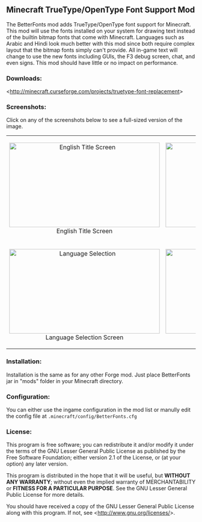 ## Minecraft TrueType/OpenType Font Support Mod ##

The BetterFonts mod adds TrueType/OpenType font support for Minecraft. This mod will use the fonts installed on your system for drawing text instead of the builtin bitmap fonts that come with Minecraft. Languages such as Arabic and Hindi look much better with this mod since both require complex layout that the bitmap fonts simply can't provide. All in-game text will change to use the new fonts including GUIs, the F3 debug screen, chat, and even signs. This mod should have little or no impact on performance.

### Downloads: ###
<<http://minecraft.curseforge.com/projects/truetype-font-replacement>>

### Screenshots: ###
Click on any of the screenshots below to see a full-sized version of the image.

<table>
<tr>
<td>
<p align="center">
<img src="http://i.imgur.com/8aLqQ9V.png" alt="English Title Screen" width="400px" height="225px">
English Title Screen
</p>
</td>

<td>
<p align="center">
<img src="http://i.imgur.com/ueZhq3H.png" alt="Arabic Options" width="400px" height="225px">
Options Screen in Arabic
</p>
</td>
</tr>

<tr>
<td>
<p align="center">
<img src="http://i.imgur.com/4u1DTty.png" alt="Language Selection" width="400px" height="225px">
Language Selection Screen
</p>
</td>

<td>
<p align="center">
<img src="http://i.imgur.com/0wLV9TH.png" alt="F3 Debug Screen" width="400px" height="225px">
F3 Debug Screen
</p>
</td>
</tr>
</table>

### Installation: ###
Installation is the same as for any other Forge mod.
Just place BetterFonts jar in "mods" folder in your Minecraft directory.

### Configuration: ###
You can either use the ingame configuration in the mod list or manully edit the config file at `.minecraft/config/BetterFonts.cfg`

### License: ###
This program is free software; you can redistribute it and/or modify it under the terms of the GNU Lesser General Public License as published by the Free Software Foundation; either version 2.1 of the License, or (at your option) any later version.

This program is distributed in the hope that it will be useful, but **WITHOUT ANY WARRANTY**; without even the implied warranty of MERCHANTABILITY or **FITNESS FOR A PARTICULAR PURPOSE**. See the GNU Lesser General Public License for more details.

You should have received a copy of the GNU Lesser General Public License along with this program. If not, see <<http://www.gnu.org/licenses/>>.
